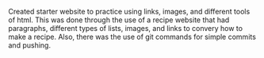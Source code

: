 Created starter website to practice using links, images, and different tools of html. This was done through the use of a recipe website that had paragraphs, different types of lists, images, and links to convery how to make a recipe. Also, there was the use of git commands for simple commits and pushing.